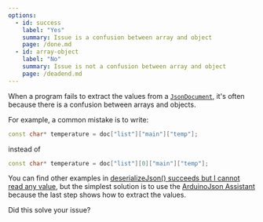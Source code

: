 ```yaml
---
options:
  - id: success
    label: "Yes"
    summary: Issue is a confusion between array and object
    page: /done.md
  - id: array-object
    label: "No"
    summary: Issue is not a confusion between array and object
    page: /deadend.md
---
```


When a program fails to extract the values from a [`JsonDocument`](/v6/api/jsondocument/), it's often because there is a confusion between arrays and objects.

For example, a common mistake is to write:

```c++
const char* temperature = doc["list"]["main"]["temp"];
```

instead of

```c++
const char* temperature = doc["list"][0]["main"]["temp"];
```

You can find other examples in [deserializeJson() succeeds but I cannot read any value](/v6/issues/cannot-get-values/), but the simplest solution is to use the [ArduinoJson Assistant](/v6/assistant/) because the last step shows how to extract the values.

Did this solve your issue?